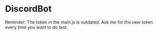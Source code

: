 # DiscordBot

Reminder: The token in the main.js is outdated. Ask me for the new token every time you want to do test.
